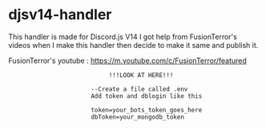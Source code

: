 # djsv14-handler
This handler is made for Discord.js V14
I got help from FusionTerror's videos when I make this handler then decide to make it same and publish it.

FusionTerror's youtube :
https://m.youtube.com/c/FusionTerror/featured
                             
                             
                             
                                !!!LOOK AT HERE!!!
                                                
                           --Create a file called .env
                           Add token and dblogin like this
                           
                           token=your_bots_token_goes_here
                           dbToken=your_mongodb_token
